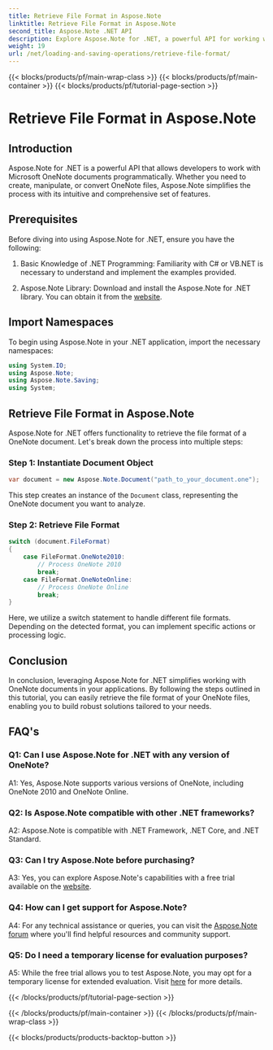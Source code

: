 ```yaml
---
title: Retrieve File Format in Aspose.Note
linktitle: Retrieve File Format in Aspose.Note
second_title: Aspose.Note .NET API
description: Explore Aspose.Note for .NET, a powerful API for working with Microsoft OneNote documents programmatically.
weight: 19
url: /net/loading-and-saving-operations/retrieve-file-format/
---
```


{{< blocks/products/pf/main-wrap-class >}}
{{< blocks/products/pf/main-container >}}
{{< blocks/products/pf/tutorial-page-section >}}

# Retrieve File Format in Aspose.Note

## Introduction

Aspose.Note for .NET is a powerful API that allows developers to work with Microsoft OneNote documents programmatically. Whether you need to create, manipulate, or convert OneNote files, Aspose.Note simplifies the process with its intuitive and comprehensive set of features.

## Prerequisites

Before diving into using Aspose.Note for .NET, ensure you have the following:

1. Basic Knowledge of .NET Programming: Familiarity with C# or VB.NET is necessary to understand and implement the examples provided.
   
2. Aspose.Note Library: Download and install the Aspose.Note for .NET library. You can obtain it from the [website](https://releases.aspose.com/note/net/).

## Import Namespaces

To begin using Aspose.Note in your .NET application, import the necessary namespaces:

```csharp
using System.IO;
using Aspose.Note;
using Aspose.Note.Saving;
using System;
```

## Retrieve File Format in Aspose.Note

Aspose.Note for .NET offers functionality to retrieve the file format of a OneNote document. Let's break down the process into multiple steps:

### Step 1: Instantiate Document Object

```csharp
var document = new Aspose.Note.Document("path_to_your_document.one");
```

This step creates an instance of the `Document` class, representing the OneNote document you want to analyze.

### Step 2: Retrieve File Format

```csharp
switch (document.FileFormat)
{
    case FileFormat.OneNote2010:
        // Process OneNote 2010
        break;
    case FileFormat.OneNoteOnline:
        // Process OneNote Online
        break;
}
```

Here, we utilize a switch statement to handle different file formats. Depending on the detected format, you can implement specific actions or processing logic.

## Conclusion

In conclusion, leveraging Aspose.Note for .NET simplifies working with OneNote documents in your applications. By following the steps outlined in this tutorial, you can easily retrieve the file format of your OneNote files, enabling you to build robust solutions tailored to your needs.

## FAQ's

### Q1: Can I use Aspose.Note for .NET with any version of OneNote?

A1: Yes, Aspose.Note supports various versions of OneNote, including OneNote 2010 and OneNote Online.

### Q2: Is Aspose.Note compatible with other .NET frameworks?

A2: Aspose.Note is compatible with .NET Framework, .NET Core, and .NET Standard.

### Q3: Can I try Aspose.Note before purchasing?

A3: Yes, you can explore Aspose.Note's capabilities with a free trial available on the [ website](https://releases.aspose.com/).

### Q4: How can I get support for Aspose.Note?

A4: For any technical assistance or queries, you can visit the [Aspose.Note forum](https://forum.aspose.com/c/note/28) where you'll find helpful resources and community support.

### Q5: Do I need a temporary license for evaluation purposes?

A5: While the free trial allows you to test Aspose.Note, you may opt for a temporary license for extended evaluation. Visit [here](https://purchase.aspose.com/temporary-license/) for more details.

{{< /blocks/products/pf/tutorial-page-section >}}

{{< /blocks/products/pf/main-container >}}
{{< /blocks/products/pf/main-wrap-class >}}

{{< blocks/products/products-backtop-button >}}
